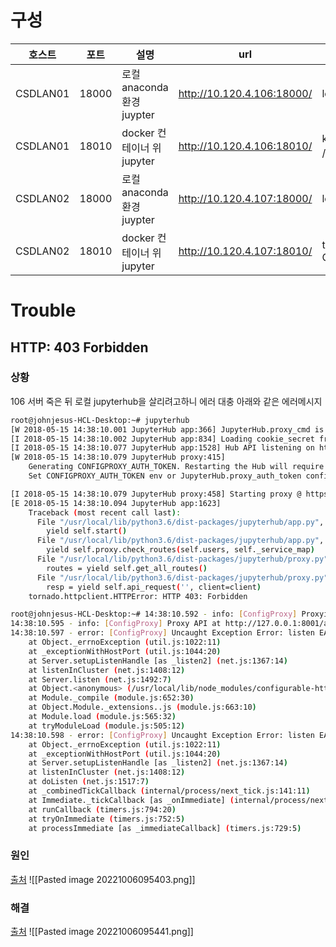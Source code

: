 # 구성
| 호스트   | 포트  | 설명                        | url                        | 계정                 |
| -------- | ----- | --------------------------- | -------------------------- | -------------------- |
| CSDLAN01 | 18000 | 로컬 anaconda 환경 juypter  | http://10.120.4.106:18000/ | lotte / Clf4949#     |
| CSDLAN01 | 18010 | docker  컨테이너 위 jupyter | http://10.120.4.106:18010/ | kyeonghyeon.so / 비밀번호1!      |
| CSDLAN02 | 18000 | 로컬 anaconda 환경 juypter  | http://10.120.4.107:18000/ | lotte / Clf4949#     |
| CSDLAN02 | 18010 | docker  컨테이너 위 jupyter | http://10.120.4.107:18010/ | test_user / Clf4949# | 

# Trouble
## HTTP: 403 Forbidden
### 상황
106 서버 죽은 뒤 로컬 jupyterhub을 살리려고하니 에러
대충 아래와 같은 에러메시지
```bash
root@johnjesus-HCL-Desktop:~# jupyterhub
[W 2018-05-15 14:38:10.001 JupyterHub app:366] JupyterHub.proxy_cmd is deprecated in JupyterHub 0.8, use ConfigurableHTTPProxy.command
[I 2018-05-15 14:38:10.002 JupyterHub app:834] Loading cookie_secret from /home/johnjesus/jupyterhub_cookie_secret
[I 2018-05-15 14:38:10.077 JupyterHub app:1528] Hub API listening on http://127.0.0.1:8081/hub/
[W 2018-05-15 14:38:10.079 JupyterHub proxy:415] 
    Generating CONFIGPROXY_AUTH_TOKEN. Restarting the Hub will require restarting the proxy.
    Set CONFIGPROXY_AUTH_TOKEN env or JupyterHub.proxy_auth_token config to avoid this message.

[I 2018-05-15 14:38:10.079 JupyterHub proxy:458] Starting proxy @ https://*:8000/
[E 2018-05-15 14:38:10.094 JupyterHub app:1623]
    Traceback (most recent call last):
      File "/usr/local/lib/python3.6/dist-packages/jupyterhub/app.py", line 1621, in launch_instance_async
        yield self.start()
      File "/usr/local/lib/python3.6/dist-packages/jupyterhub/app.py", line 1569, in start
        yield self.proxy.check_routes(self.users, self._service_map)
      File "/usr/local/lib/python3.6/dist-packages/jupyterhub/proxy.py", line 294, in check_routes
        routes = yield self.get_all_routes()
      File "/usr/local/lib/python3.6/dist-packages/jupyterhub/proxy.py", line 589, in get_all_routes
        resp = yield self.api_request('', client=client)
    tornado.httpclient.HTTPError: HTTP 403: Forbidden

root@johnjesus-HCL-Desktop:~# 14:38:10.592 - info: [ConfigProxy] Proxying https://*:8000 to (no default)
14:38:10.595 - info: [ConfigProxy] Proxy API at http://127.0.0.1:8001/api/routes
14:38:10.597 - error: [ConfigProxy] Uncaught Exception Error: listen EADDRINUSE :::8000
    at Object._errnoException (util.js:1022:11)
    at _exceptionWithHostPort (util.js:1044:20)
    at Server.setupListenHandle [as _listen2] (net.js:1367:14)
    at listenInCluster (net.js:1408:12)
    at Server.listen (net.js:1492:7)
    at Object.<anonymous> (/usr/local/lib/node_modules/configurable-http-proxy/bin/configurable-http-proxy:253:19)
    at Module._compile (module.js:652:30)
    at Object.Module._extensions..js (module.js:663:10)
    at Module.load (module.js:565:32)
    at tryModuleLoad (module.js:505:12)
14:38:10.598 - error: [ConfigProxy] Uncaught Exception Error: listen EADDRINUSE 127.0.0.1:8001
    at Object._errnoException (util.js:1022:11)
    at _exceptionWithHostPort (util.js:1044:20)
    at Server.setupListenHandle [as _listen2] (net.js:1367:14)
    at listenInCluster (net.js:1408:12)
    at doListen (net.js:1517:7)
    at _combinedTickCallback (internal/process/next_tick.js:141:11)
    at Immediate._tickCallback [as _onImmediate] (internal/process/next_tick.js:180:9)
    at runCallback (timers.js:794:20)
    at tryOnImmediate (timers.js:752:5)
    at processImmediate [as _immediateCallback] (timers.js:729:5)
```

### 원인
[출처](https://github.com/jupyterhub/jupyterhub/issues/1377)
![[Pasted image 20221006095403.png]]
### 해결
[출처](https://stackoverflow.com/questions/50346651/jupyterhub-service-unavailable-error-and-http-403-forbidden)
![[Pasted image 20221006095441.png]]
